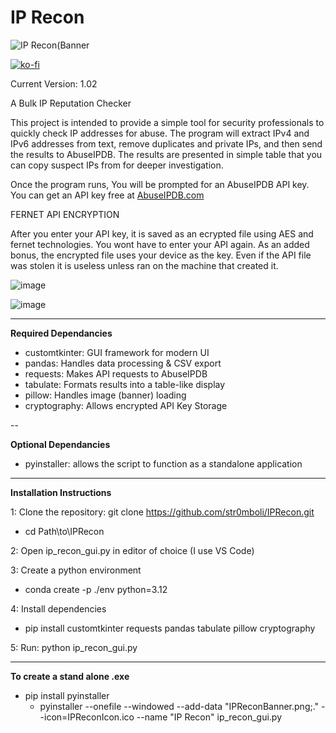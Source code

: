 
# IP Recon

![IP Recon(Banner](https://github.com/user-attachments/assets/a9781156-3fdd-4ce5-a73c-94f936aa914d)


[![ko-fi](https://ko-fi.com/img/githubbutton_sm.svg)](https://ko-fi.com/G2G61BDMMC)

Current Version: 1.02

A Bulk IP Reputation Checker

This project is intended to provide a simple tool for security professionals to quickly check IP addresses for abuse.
The program will extract IPv4 and IPv6 addresses from text, remove duplicates and private IPs, and then send the results to AbuseIPDB.
The results are presented in simple table that you can copy suspect IPs from for deeper investigation.

Once the program runs, You will be prompted for an AbuseIPDB API key.
You can get an API key free at [AbuseIPDB.com](https://www.abuseipdb.com/)

FERNET API ENCRYPTION

After you enter your API key, it is saved as an ecrypted file using AES and fernet technologies. You wont have to enter your API again.
As an added bonus, the encrypted file uses your device as the key. Even if the API file was stolen it is useless unless ran on the machine that created it.


![image](https://github.com/user-attachments/assets/ba421360-4278-4a33-be0e-82487fa3ea2f)


![image](https://github.com/user-attachments/assets/41bd3b8a-1102-404f-92c1-6787ae489329)


---

**Required Dependancies**

- customtkinter: GUI framework for modern UI
- pandas: Handles data processing & CSV export
- requests: Makes API requests to AbuseIPDB
- tabulate: Formats results into a table-like display
- pillow: Handles image (banner) loading
- cryptography: Allows encrypted API Key Storage

--

**Optional Dependancies**

- pyinstaller: allows the script to function as a standalone application

---

**Installation Instructions**

1: Clone the repository: git clone https://github.com/str0mboli/IPRecon.git
  - cd Path\to\IPRecon
    
2: Open ip_recon_gui.py in editor of choice (I use VS Code)

3: Create a python environment
  - conda create -p ./env python=3.12
    
4: Install dependencies     
  - pip install customtkinter requests pandas tabulate pillow cryptography
    
5: Run: python ip_recon_gui.py

---

**To create a stand alone .exe**

- pip install pyinstaller
  - pyinstaller --onefile --windowed --add-data "IPReconBanner.png;." --icon=IPReconIcon.ico --name "IP Recon" ip_recon_gui.py
